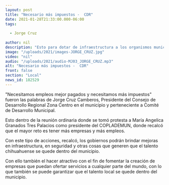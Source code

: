 ```yaml
---
layout: post
title: "Necesario más impuestos -  CDR"
date: 2021-01-28T21:33:00.000-06:00
tags:
  
  - Jorge Cruz
  
author: nil
description: "Esto para dotar de infraestructura a los organismos municipales."
image: "/uploads/2021/images-JORGE_CRUZ.jpg"
video: "nil"
audio: "/uploads/2021/audio-MJ03_JORGE_CRUZ.mp3"
alt: "Necesario más impuestos -  CDR"
front: false
section: "Local"
news_id: 182529
---
```


"Necesitamos empleos mejor pagados y necesitamos más impuestos" fueron las palabras de Jorge Cruz Camberos, Presidente del Consejo de Desarrollo Regional Zona Centro en el municipio y perteneciente a Comité de Desarrollo Municipal.

Esto dentro de la reunión ordinaria donde se tomó protesta a María Angelica Granados Tres Palacios como presidente del COPLADEMUN, donde recalcó que el mayor reto es tener más empresas y más empleos.

Con este tipo de acciones, recalcó, los gobiernos podrán brindar mejoras en infraestructura, en seguridad y otras cosas que generen que el talento chihuahuense se quede dentro del municipio.

Con ello también el hacer atractivo con el fin de fomentar la creación de empresas que puedan ofertar servicios a cualquier parte del mundo, con lo que también se puede garantizar que el talento local se quede dentro del municipio.